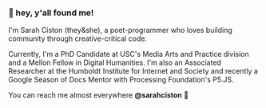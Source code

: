 ### 💌 hey, y'all found me! 

I'm Sarah Ciston (they&she), a poet-programmer who loves building community through creative-critical code.  

Currently, I'm a PhD Candidate at USC's Media Arts and Practice division and a Mellon Fellow in Digital Humanities. I'm also an Associated Researcher at the Humboldt Institute for Internet and Society and recently a Google Season of Docs Mentor with Processing Foundation's P5.JS. 

You can reach me almost everywhere **@sarahciston** 💜

<!--
**sarahciston/sarahciston** is a ✨ _special_ ✨ repository because its `README.md` (this file) appears on your GitHub profile.

Here are some ideas to get you started:

- 🔭 I’m currently working on ...
- 🌱 I’m currently learning ...
- 👯 I’m looking to collaborate on ...
- 🤔 I’m looking for help with ...
- 💬 Ask me about ...
- 📫 How to reach me: ...
- 😄 Pronouns: ...
- ⚡ Fun fact: ...
-->

